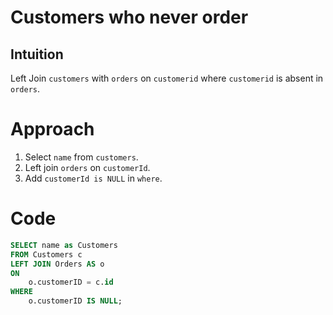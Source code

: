 # Customers who never order

## Intuition
Left Join `customers` with `orders` on `customerid` where `customerid` is absent in `orders`.

# Approach
1. Select `name` from `customers`.
2. Left join `orders` on `customerId`.
3. Add `customerId is NULL` in `where`.

# Code
```sql
SELECT name as Customers
FROM Customers c
LEFT JOIN Orders AS o
ON
    o.customerID = c.id
WHERE
    o.customerID IS NULL;
```